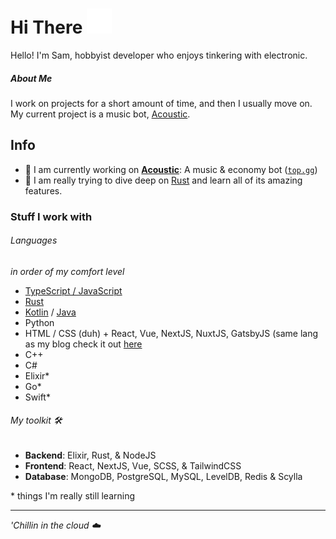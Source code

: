 <h1>    
  Hi There
  <img src="wave.svg" width="40" height="40" alt="heyo">
</h1>
Hello! I'm Sam, hobbyist developer who enjoys tinkering with electronic. 

##### About Me

I work on projects for a short amount of time, and then I usually move on. My current project is a music bot, [Acoustic](https://github.com/acousticly).

## Info

- **🔭** I am currently working on [**Acoustic**](https://github.com/acousticly): A music & economy bot ([`top.gg`](https://top.gg/bot/816842865732091924))
- **🌱** I am really trying to dive deep on [Rust](https://www.rust-lang.org/learn/get-started) and learn all of its amazing features.

### Stuff I work with

###### Languages

_in order of my comfort level_

- [TypeScript / JavaScript](https://www.typescriptlang.org)
- [Rust](https://www.rust-lang.org/learn/get-started)
- [Kotlin](https://kotlinlang.org/) / [Java](https://github.com/openjdk/jdk/blob/master/doc/building.md)
- Python 
- HTML / CSS (duh) + React, Vue, NextJS, NuxtJS, GatsbyJS (same lang as my blog check it out [here](https://blog.jevestobs.dev)
- C++
- C#
- Elixir\*
- Go\*
- Swift\*

###### My toolkit 🛠️

- **Backend**: Elixir, Rust, & NodeJS
- **Frontend**: React, NextJS, Vue, SCSS, & TailwindCSS
- **Database**: MongoDB, PostgreSQL, MySQL, LevelDB, Redis & Scylla

\* things I'm really still learning

---

<em>'Chillin in the cloud ☁️</em>
